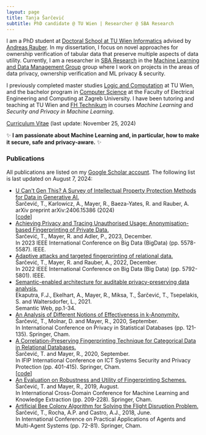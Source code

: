 ```yaml
---
layout: page
title: Tanja Šarčević
subtitle: PhD candidate @ TU Wien | Researcher @ SBA Research
---
```


I am a PhD student at [Doctoral School at TU Wien Informatics](https://www.tuwien.at/) advised by [Andreas Rauber](http://www.ifs.tuwien.ac.at/~andi/). In my dissertation, I focus on novel approaches for ownership verification of tabular data that preserve multiple aspects of data utility.
Currently, I am a researcher in [SBA Research](https://www.sba-research.org/) in the [Machine Learning and Data Management Group](https://www.sba-research.org/research/mldm/) group where I work on projects in the areas of data privacy, ownership verification and ML privacy & security.

I previously completed master studies [Logic and Computation](https://informatics.tuwien.ac.at/master/logic-and-computation/) at TU Wien, and the bachelor program in [Computer Science](https://www.fer.unizg.hr/studiji/fer3/racunarstvo) at the Faculty of Electrical Engineering and Computing at Zagreb University.
I have been tutoring and teaching at TU Wien and [FH Technikum](https://www.technikum-wien.at/) in courses _Machine Learning_ and _Security and Privacy in Machine Learning_.

[Curriculum Vitae](./assets/doc/TANJA_SARCEVIC_CV.pdf) (last update: November 25, 2024)

✨ __I am passionate about Machine Learning and, in particular, how to make it secure, safe and privacy-aware.__ ✨

### Publications
All publications are listed on my [Google Scholar account](https://scholar.google.com/citations?user=WGrxnKIAAAAJ&hl=en&oi=ao). The following list is last updated on August 7, 2024:
- [U Can't Gen This? A Survey of Intellectual Property Protection Methods for Data in Generative AI.](https://arxiv.org/abs/2406.15386)\
Šarčević, T., Karlowicz, A., Mayer, R., Baeza-Yates, R. and Rauber, A.\
arXiv preprint arXiv:2406.15386 (2024)\
[[code](https://github.com/sbaresearch/GenAI-IP-protection)] 
- [Achieving Privacy and Tracing Unauthorised Usage: Anonymisation-based Fingerprinting of Private Data.](https://ieeexplore.ieee.org/abstract/document/10386209)\
Šarčević, T., Mayer, R. and Adler, P., 2023, December. \
In 2023 IEEE International Conference on Big Data (BigData) (pp. 5578-5587). IEEE.
- [Adaptive attacks and targeted fingerprinting of relational data.](https://ieeexplore.ieee.org/abstract/document/10020266)\
  Šarčević, T., Mayer, R. and Rauber, A., 2022, December. \
  In 2022 IEEE International Conference on Big Data (Big Data) (pp. 5792-5801). IEEE.
- [Semantic-enabled architecture for auditable privacy-preserving data analysis.](https://content.iospress.com/articles/semantic-web/sw212883)\
  Ekaputra, F.J., Ekelhart, A., Mayer, R., Miksa, T., Šarčević, T., Tsepelakis, S. and Waltersdorfer, L., 2021.\
Semantic Web, pp.1-34.
- [An Analysis of Different Notions of Effectiveness in k-Anonymity.](https://link.springer.com/chapter/10.1007/978-3-030-57521-2_9)\
  Šarčević, T., Molnar, D. and Mayer, R., 2020, September.\
  In International Conference on Privacy in Statistical Databases (pp. 121-135). Springer, Cham.
- [A Correlation-Preserving Fingerprinting Technique for Categorical Data in Relational Databases.](https://link.springer.com/chapter/10.1007/978-3-030-58201-2_27)\
  Šarčević, T. and Mayer, R., 2020, September.\
  In IFIP International Conference on ICT Systems Security and Privacy Protection (pp. 401-415). Springer, Cham.\
    [[code](https://github.com/tanjascats/nn-fingerprinting-scheme)]
- [An Evaluation on Robustness and Utility of Fingerprinting Schemes.](https://link.springer.com/chapter/10.1007/978-3-030-29726-8_14)\
  Šarčević, T. and Mayer, R., 2019, August.\
  In International Cross-Domain Conference for Machine Learning and Knowledge Extraction (pp. 209-228). Springer, Cham.
- [Artificial Bee Colony Algorithm for Solving the Flight Disruption Problem.](https://link.springer.com/chapter/10.1007/978-3-319-94779-2_7)\
  Šarčević, T., Rocha, A.P. and Castro, A.J., 2018, June.\
  In International Conference on Practical Applications of Agents and Multi-Agent Systems (pp. 72-81). Springer, Cham.

